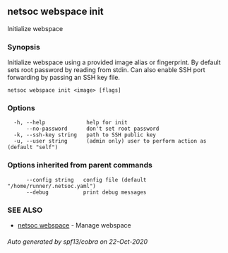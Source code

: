 ## netsoc webspace init

Initialize webspace

### Synopsis

Initialize webspace using a provided image alias or fingerprint. By
default sets root password by reading from stdin. Can also enable
SSH port forwarding by passing an SSH key file.


```
netsoc webspace init <image> [flags]
```

### Options

```
  -h, --help             help for init
      --no-password      don't set root password
  -k, --ssh-key string   path to SSH public key
  -u, --user string      (admin only) user to perform action as (default "self")
```

### Options inherited from parent commands

```
      --config string   config file (default "/home/runner/.netsoc.yaml")
      --debug           print debug messages
```

### SEE ALSO

* [netsoc webspace](netsoc_webspace.md)	 - Manage webspace

###### Auto generated by spf13/cobra on 22-Oct-2020
